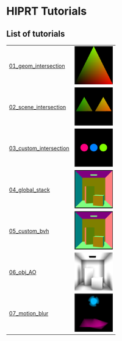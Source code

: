 # HIPRT Tutorials

## List of tutorials

|   |   |
|---|---|
|[01_geom_intersection](./01_geom_intersection)   | <img src="./imgs/MeshIntersection.png" alt="drawing" width="100"/>  |
|[02_scene_intersection](./02_scene_intersection)   | <img src="./imgs/SceneIntersection.png" alt="drawing" width="100"/>  |
|[03_custom_intersection](./03_custom_intersection)   | <img src="./imgs/CustomIntersection.png" alt="drawing" width="100"/>  |
|[04_global_stack](./04_global_stack)   | <img src="./imgs/04_global_stack.png" alt="drawing" width="100"/>  |
|[05_custom_bvh](./05_custom_bvh_import)   | <img src="./imgs/05_custom_bvh_import.png" alt="drawing" width="100"/>  |
|[06_obj_AO](./06_obj_AO)   | <img src="./imgs/06_obj_AO.png" alt="drawing" width="100"/>  |
|[07_motion_blur](./07_motion_blur)   | <img src="./imgs/MotionBlur.png" alt="drawing" width="100"/>  |
